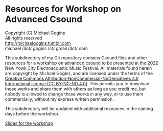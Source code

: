 # Resources for Workshop on Advanced Csound

Copyright (C) Michael Gogins<br>
All rights reserved<br>
http://michaelgogins.tumblr.com<br>
michael /dot/ gogins /at/ gmail /dot/ com

This subdirectory of my Git repository contains Csound files and other resources for a workshop on advanced csound to be presented at the 2022 New Yowk City Electroacoustic Music Festival. All materials found herein are copyright by Michael Gogins, and are licensed under the terms of the [Creative Commons Attribution-NonCommercial-NoDerivatives 4.0 International license (CC BY-NC-ND 4.0)](https://creativecommons.org/licenses/by-nc-nd/4.0/legalcode). This permits you to download these works and share them with others as long as you credit me, but nobody is allowed to change these works in any way, or to use them commercially, without my express written permission.

This subdirectory will be updated with additional resources in the coming days before the workshop.

[Slides for the workshop](https://github.com/gogins/michael.gogins.studio/files/8786617/AdvancedCsound.pdf)



